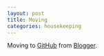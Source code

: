 ```yaml
---
layout: post
title: Moving
categories: housekeeping
---
```

Moving to [GitHub](https://binkley.github.io) from
[Blogger](https://binkley.blogspot.com).
